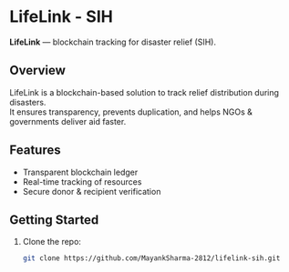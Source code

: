 # LifeLink - SIH

**LifeLink** — blockchain tracking for disaster relief (SIH).

## Overview
LifeLink is a blockchain-based solution to track relief distribution during disasters.  
It ensures transparency, prevents duplication, and helps NGOs & governments deliver aid faster.

## Features
- Transparent blockchain ledger
- Real-time tracking of resources
- Secure donor & recipient verification

## Getting Started
1. Clone the repo:
   ```bash
   git clone https://github.com/MayankSharma-2812/lifelink-sih.git
